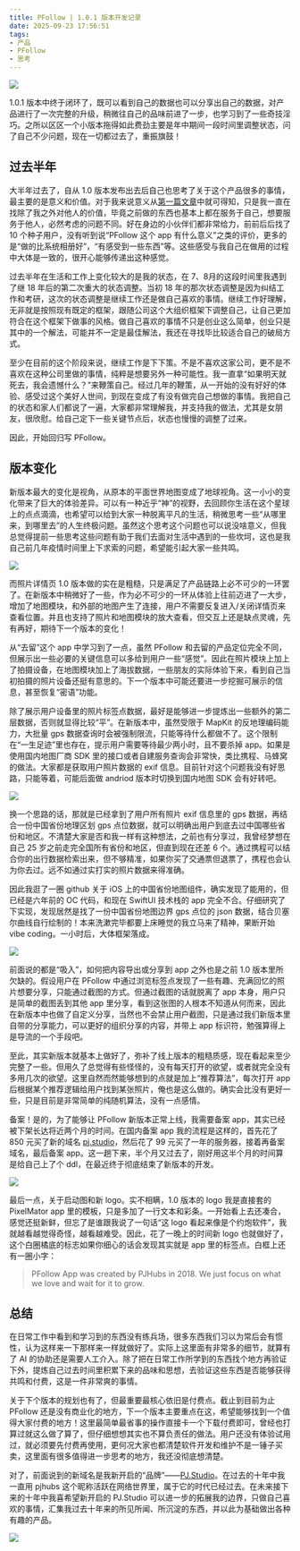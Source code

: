 ```yaml
---
title: PFollow | 1.0.1 版本开发记录
date: 2025-09-23 17:56:51
tags:
- 产品
- PFollow
- 思考
---
```


![](/images/2025/app/pfollow/cover3.png)

1.0.1 版本中终于闭环了，既可以看到自己的数据也可以分享出自己的数据，对产品进行了一次完整的升级，稍微往自己的品味前进了一步，也学习到了一些奇技淫巧。之所以区区一个小版本拖得如此费劲主要是年中期间一段时间里调整状态，问了自己不少问题，现在一切都过去了，重振旗鼓！

## 过去半年
大半年过去了，自从 1.0 版本发布出去后自己也思考了关于这个产品很多的事情，最主要的是意义和价值。对于我来说意义从[第一篇文章](https://pjhubs.com/2025/02/23/follow-app-init/)中就可得知，只是我一直在找除了我之外对他人的价值，毕竟之前做的东西也基本上都在服务于自己，想要服务于他人，必然考虑的问题不同。好在身边的小伙伴们都非常给力，前前后后找了 10 个种子用户，没有听到说“PFollow 这个 app 有什么意义”之类的评价，更多的是“做的比系统相册好”，“有感受到一些东西”等。这些感受与我自己在做用的过程中大体是一致的，很开心能够传递出这种感觉。

过去半年在生活和工作上变化较大的是我的状态，在 7、8月的这段时间里我遇到了继 18 年后的第二次重大的状态调整。当初 18 年的那次状态调整是因为纠结工作和考研，这次的状态调整是继续工作还是做自己喜欢的事情。继续工作好理解，无非就是按照现有既定的框架，跟随公司这个大组织框架下调整自己，让自己更加符合在这个框架下做事的风格。做自己喜欢的事情不只是创业这么简单，创业只是其中的一个解法，可能并不一定是最佳解法，我还在寻找毕比较适合自己的破局方式。

至少在目前的这个阶段来说，继续工作是下下策。不是不喜欢这家公司，更不是不喜欢在这种公司里做的事情，纯粹是想要另外一种可能性。我一直拿“如果明天就死去，我会遗憾什么？”来鞭策自己。经过几年的鞭策，从一开始的没有好好的体验、感受过这个美好人世间，到现在变成了有没有做完自己想做的事情。我把自己的状态和家人们都说了一遍，大家都非常理解我，并支持我的做法，尤其是女朋友，很欣慰。给自己定下一些关键节点后，状态也慢慢的调整了过来。

因此，开始回归写 PFollow。

## 版本变化
新版本最大的变化是视角，从原本的平面世界地图变成了地球视角。这一小小的变化带来了巨大的体验差异。可以有一种近乎“神”的视野，去回顾你生活在这个星球上的点点滴滴，也希望可以给到大家一种脱离平凡的生活，稍微思考一些“从哪里来，到哪里去”的人生终极问题。虽然这个思考这个问题也可以说没啥意义，但我总觉得提前一些思考这些问题有助于我们去面对生活中遇到的一些坎坷，这也是我自己前几年疫情时间里上下求索的问题，希望能引起大家一些共鸣。

![](/images/2025/app/pfollow/101_1.png)

而照片详情页 1.0 版本做的实在是粗糙，只是满足了产品链路上必不可少的一环罢了。在新版本中稍微好了一些，作为必不可少的一环从体验上往前迈进了一大步，增加了地图模块，和外部的地图产生了连接，用户不需要反复进入/关闭详情页来查看位置。并且也支持了照片和地图模块的放大查看，但交互上还是缺点灵魂，先有再好，期待下一个版本的变化！

从“去留”这个 app 中学习到了一点，虽然 PFollow 和去留的产品定位完全不同，但展示出一些必要的关键信息可以多给到用户一些“感觉”。因此在照片模块上加上了拍摄设备，在地图模块加上了海拔数据，一些朋友的实际体验下来，看到自己当初拍摄的照片设备还挺有意思的。下一个版本中可能还要进一步挖掘可展示的信息，甚至恢复“密语”功能。

除了展示用户设备里的照片标签点数据，最好是能够进一步提炼出一些额外的第二层数据，否则就显得比较“平”。在新版本中，虽然受限于 MapKit 的反地理编码能力，大批量 gps 数据查询时会被强制限流，只能等待什么都做不了。这个限制在“一生足迹”里也存在，提示用户需要等待最少两小时，且不要杀掉 app。如果是使用国内地图厂商 SDK 里的接口或者自建服务查询会非常快，类比携程、马蜂窝的做法。大家都是获取用户照片数据的 exif 信息。目前针对这个问题我没有好思路，只能等着，可能后面做 andriod 版本时切换到国内地图 SDK 会有好转吧。

![](/images/2025/app/pfollow/101_2.png)

换一个思路的话，那就是已经拿到了用户所有照片 exif 信息里的 gps 数据，再结合一份中国省份地理区划 gps 点位数据，就可以明确出用户到底去过中国哪些省份和地区。不清楚大家是否和我一样有这种想法，之前也有分享过，我曾经梦想在自己 25 岁之前走完全国所有省份和地区，但直到现在还差 6 个。通过携程可以结合你的出行数据检索出来，但不够精准，如果你买了交通票但退票了，携程也会认为你去过。远不如通过实打实的照片数据来得准确。

因此我逛了一圈 github 关于 iOS 上的中国省份地图组件，确实发现了能用的，但已经是六年前的 OC 代码，和现在 SwiftUI 技术栈的 app 完全不合。仔细研究了下实现，发现居然是找了一份中国省份地图边界 gps 点位的 json 数据，结合贝塞尔曲线自行绘制的！本来洗漱完毕都要上床睡觉的我立马来了精神，果断开始 vibe coding。一小时后，大体框架落成。

![](/images/2025/app/pfollow/101_3.png)

前面说的都是“吸入”，如何把内容导出或分享到 app 之外也是之前 1.0 版本里所欠缺的。假设用户在 PFollow 中通过浏览标签点发现了一些有趣、充满回忆的照片想要分享，只能通过截图的方式。但通过截图的话就脱离了 app 本身，用户只是简单的截图丢到其他 app 里分享，看到这张图的人根本不知道从何而来，因此在新版本中也做了自定义分享，当然也不会禁止用户截图，只是通过我们新版本里自带的分享能力，可以更好的组织分享的内容，并带上 app 标识符，勉强算得上是导流的一个手段吧。

至此，其实新版本就基本上做好了，弥补了线上版本的粗糙质感，现在看起来至少完整了一些。但用久了总觉得有些怪怪的，没有每天打开的欲望，或者就完全没有多用几次的欲望。这里自然而然能够想到的点就是加上“推荐算法”，每次打开 app 后根据某个推荐逻辑给用户找到某张照片，俺也是这么做的。确实会比没有更好一些，只是目前是非常简单的纯随机算法，没有一点感情。

备案！是的，为了能够让 PFollow 新版本正常上线，我需要备案 app，其实已经被下架长达将近两个月的时间。在国内备案 app 我的流程是这样的，首先花了 850 元买了新的域名 [pj.studio](http://pj.studio)，然后花了 99 元买了一年的服务器，接着再备案域名，最后备案 app。这一趟下来，半个月又过去了，刚好用这半个月的时间算是给自己上了个 ddl，在最近终于彻底结束了新版本的开发。

![](/images/2025/app/pfollow/101_4.png)

最后一点，关于启动图和新 logo。实不相瞒，1.0 版本的 logo 我是直接套的 PixelMator app 里的模板，只是多加了一行文本和彩条。一开始看上去还凑合，感觉还挺新鲜，但忘了是谁跟我说了一句话“这 logo 看起来像是个约炮软件”，我就越看越觉得奇怪，越看越难受。因此，花了一晚上的时间新 logo 也就做好了，这个白圈橘底的标志如果你细心的话会发现其实就是 app 里的标签点。白框上还有一圈小字：

> PFollow App was created by PJHubs in 2018. We just focus on what we love and wait for it to grow.

## 总结
在日常工作中看到和学习到的东西没有练兵场，很多东西我们习以为常后会有惯性，认为这样来一下那样来一样就做好了。实际上这里面有非常多的细节，就算有了 AI 的协助还是需要人工介入。除了把在日常工作所学到的东西找个地方再验证下外，提炼自己过去时间里积累下来的品味和思想，去验证这些东西是否能够获得共鸣和付费，这是一件非常爽的事情。

关于下个版本的规划也有了，但最重要最核心依旧是付费点。截止到目前为止 PFollow 还是没有商业化的地方，下一个版本主要重点在这，希望能够找到一个值得大家付费的地方！这里最简单最省事的操作直接卡一个下载付费即可，曾经也打算过就这么做了算了，但仔细想想其实也不算负责任的做法。用户还没有体验试用过，就必须要先付费再使用，更何况大家也都清楚软件开发和维护不是一锤子买卖，这里面有很多值得进一步思考的地方，我还没彻底想清楚。

对了，前面说到的新域名是我新开启的“品牌”——[PJ.Studio](http://pj.studio)。在过去的十年中我一直用 pjhubs 这个昵称活跃在网络世界里，属于它的时代已经过去。在未来接下来的十年中我喜希望新开启的 PJ.Studio 可以进一步的拓展我的边界，只做自己喜欢的事情，汇集我过去十年来的所见所闻、所沉淀的东西，并以此为基础做出各种有趣的产品。

![](/images/2025/blog/pjstudio.jpeg)
